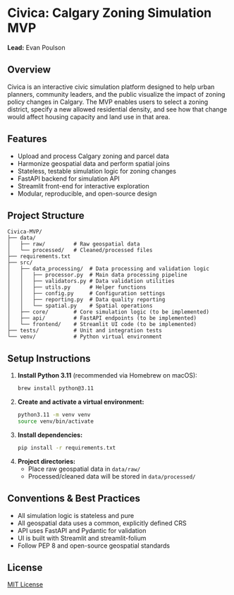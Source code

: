 # Civica: Calgary Zoning Simulation MVP

**Lead:** Evan Poulson

## Overview
Civica is an interactive civic simulation platform designed to help urban planners, community leaders, and the public visualize the impact of zoning policy changes in Calgary. The MVP enables users to select a zoning district, specify a new allowed residential density, and see how that change would affect housing capacity and land use in that area.

## Features
- Upload and process Calgary zoning and parcel data
- Harmonize geospatial data and perform spatial joins
- Stateless, testable simulation logic for zoning changes
- FastAPI backend for simulation API
- Streamlit front-end for interactive exploration
- Modular, reproducible, and open-source design

## Project Structure
```
Civica-MVP/
├── data/
│   ├── raw/         # Raw geospatial data
│   └── processed/   # Cleaned/processed files
├── requirements.txt
├── src/
│   ├── data_processing/  # Data processing and validation logic
│   │   ├── processor.py  # Main data processing pipeline
│   │   ├── validators.py # Data validation utilities
│   │   ├── utils.py      # Helper functions
│   │   ├── config.py     # Configuration settings
│   │   ├── reporting.py  # Data quality reporting
│   │   └── spatial.py    # Spatial operations
│   ├── core/        # Core simulation logic (to be implemented)
│   ├── api/         # FastAPI endpoints (to be implemented)
│   └── frontend/    # Streamlit UI code (to be implemented)
├── tests/           # Unit and integration tests
└── venv/            # Python virtual environment
```

## Setup Instructions
1. **Install Python 3.11** (recommended via Homebrew on macOS):
   ```sh
   brew install python@3.11
   ```
2. **Create and activate a virtual environment:**
   ```sh
   python3.11 -m venv venv
   source venv/bin/activate
   ```
3. **Install dependencies:**
   ```sh
   pip install -r requirements.txt
   ```
4. **Project directories:**
   - Place raw geospatial data in `data/raw/`
   - Processed/cleaned data will be stored in `data/processed/`

## Conventions & Best Practices
- All simulation logic is stateless and pure
- All geospatial data uses a common, explicitly defined CRS
- API uses FastAPI and Pydantic for validation
- UI is built with Streamlit and streamlit-folium
- Follow PEP 8 and open-source geospatial standards

## License
[MIT License](LICENSE) 